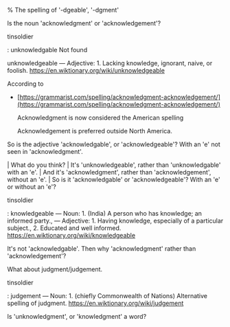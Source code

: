 % The spelling of '-dgeable', '-dgment'

Is the noun 'acknowledgment' or 'acknowledgement'?

tinsoldier

:	unknowledgable Not found

unknowledgeable — Adjective: 1. Lacking knowledge, ignorant, naive, or foolish. https://en.wiktionary.org/wiki/unknowledgeable

According to
- [https://grammarist.com/spelling/acknowledgment-acknowledgement/](https://grammarist.com/spelling/acknowledgment-acknowledgement/)

	Acknowledgment is now considered the American spelling

	Acknowledgement is preferred outside North America. 

So is the adjective 'acknowledgable', or 'acknowledgeable'?
With an 'e' not seen in 'acknowledgment'.

| What do you think?
| It's 'unknowledgeable', rather than 'unknowledgable' with an 'e'.
| And it's 'acknowledgment', rather than 'acknowledgement', without an 'e'.
| So is it 'acknowledgable' or 'acknowledgeable'? With an 'e' or without an 'e'?

tinsoldier

:	knowledgeable — Noun: 1. (India) A person who has knowledge; an informed party., — Adjective: 1. Having knowledge, especially of a particular subject., 2. Educated and well informed. https://en.wiktionary.org/wiki/knowledgeable

It's not 'acknowledgable'. Then why 'acknowledgment' rather than 'acknowledgement'?

What about judgment/judgement.

tinsoldier

:	judgement — Noun: 1. (chiefly Commonwealth of Nations) Alternative spelling of judgment. https://en.wiktionary.org/wiki/judgement

Is 'unknowledgment', or 'knowledgment' a word?
